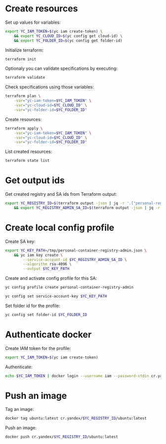 # Create resources

Set up values for variables:

```sh
export YC_IAM_TOKEN=$(yc iam create-token) \
    && export YC_CLOUD_ID=$(yc config get cloud-id) \
    && export YC_FOLDER_ID=$(yc config get folder-id)
```

Initialize terraform:

```sh
terraform init
```

Optionaly you can validate specifications by executing:

```sh
terraform validate
```

Check specifications using those variables:

```sh
terraform plan \
    -var="yc-iam-token=$YC_IAM_TOKEN" \
    -var="yc-cloud-id=$YC_CLOUD_ID" \
    -var="yc-folder-id=$YC_FOLDER_ID"
```

Create resources:

```sh
terraform apply \
    -var="yc-iam-token=$YC_IAM_TOKEN" \
    -var="yc-cloud-id=$YC_CLOUD_ID" \
    -var="yc-folder-id=$YC_FOLDER_ID"
```

List created resources:

```sh
terraform state list
```

# Get output ids

Get created registry and SA ids from Terraform output:

```sh
export YC_REGISTRY_ID=$(terraform output -json | jq -r '.["personal-registry-1-id"].value') \
    && export YC_REGISTRY_ADMIN_SA_ID=$(terraform output -json | jq -r '.["personal-container-registry-admin-id"].value')
```

# Create local config profile

Create SA key:

```sh
export YC_KEY_PATH=/tmp/personal-container-registry-admin.json \
    && yc iam key create \
        --service-account-id $YC_REGISTRY_ADMIN_SA_ID \
        --algorithm rsa-4096 \
        --output $YC_KEY_PATH
```

Create and activate config profile for this SA:

```sh
yc config profile create personal-container-registry-admin
```

```sh
yc config set service-account-key $YC_KEY_PATH
```

Set folder id for the profile:

```sh
yc config set folder-id $YC_FOLDER_ID
```

# Authenticate docker

Create IAM token for the profile:

```sh
export YC_IAM_TOKEN=$(yc iam create-token)
```

Authenticate:

```sh
echo $YC_IAM_TOKEN | docker login --username iam --password-stdin cr.yandex
```

# Push an image

Tag an image:

```sh
docker tag ubuntu:latest cr.yandex/$YC_REGISTRY_ID/ubuntu:latest
```

Push an image:

```sh
docker push cr.yandex/$YC_REGISTRY_ID/ubuntu:latest
```
